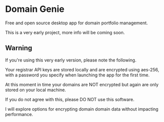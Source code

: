 # Domain Genie

Free and open source desktop app for domain portfolio management.

This is a very early project, more info will be coming soon.

## Warning

If you're using this very early version, please note the following. 

Your registrar API keys are stored locally and are encrypted using aes-256, with a password you specify when launching the app for the first time.

At this moment in time your domains are NOT encrypted but again are only stored on your local machine. 

If you do not agree with this, please DO NOT use this software.

I will explore options for encrypting domain domain data without impacting performance.
